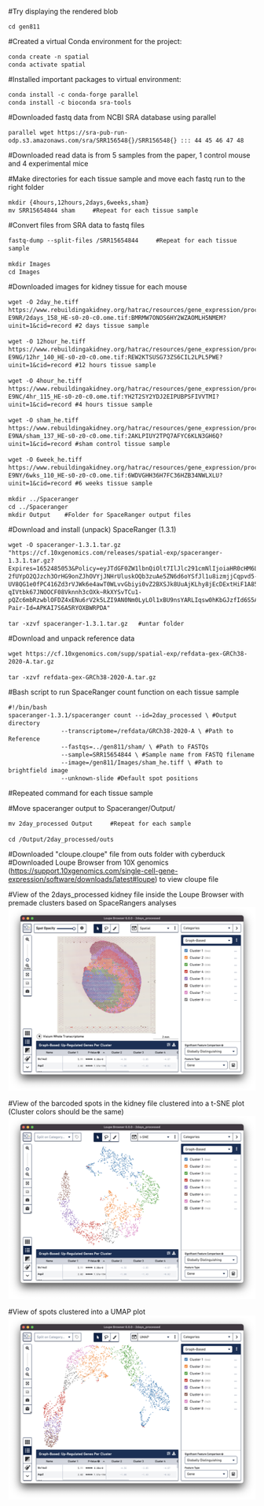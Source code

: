 #Try displaying the rendered blob

    cd gen811

#Created a virtual Conda environment for the project:

    conda create -n spatial
    conda activate spatial

#Installed important packages to virtual environment:

    conda install -c conda-forge parallel
    conda install -c bioconda sra-tools

#Downloaded fastq data from NCBI SRA database using parallel

    parallel wget https://sra-pub-run-odp.s3.amazonaws.com/sra/SRR156548{}/SRR156548{} ::: 44 45 46 47 48

#Downloaded read data is from 5 samples from the paper, 1 control mouse and 4 experimental mice

#Make directories for each tissue sample and move each fastq run to the right folder

    mkdir {4hours,12hours,2days,6weeks,sham}
    mv SRR15654844 sham     #Repeat for each tissue sample 

#Convert files from SRA data to fastq files

    fastq-dump --split-files /SRR15654844     #Repeat for each tissue sample

    mkdir Images
    cd Images

#Downloaded images for kidney tissue for each mouse

    wget -O 2day_he.tiff https://www.rebuildingakidney.org/hatrac/resources/gene_expression/processed_images/2021/09/17-E9NR/2days_158_HE-s0-z0-c0.ome.tif:BMRMW7ONOS6HY2WZAOMLH5NMEM?uinit=1&cid=record #2 days tissue sample
    
    wget -O 12hour_he.tiff https://www.rebuildingakidney.org/hatrac/resources/gene_expression/processed_images/2021/09/17-E9NG/12hr_140_HE-s0-z0-c0.ome.tif:REW2KTSUSG73ZS6CIL2LPL5PWE?uinit=1&cid=record #12 hours tissue sample

    wget -O 4hour_he.tiff https://www.rebuildingakidney.org/hatrac/resources/gene_expression/processed_images/2021/09/17-E9NC/4hr_115_HE-s0-z0-c0.ome.tif:YH2T2SY2YDJ2EIPUBPSFIVVTMI?uinit=1&cid=record #4 hours tissue sample

    wget -O sham_he.tiff https://www.rebuildingakidney.org/hatrac/resources/gene_expression/processed_images/2021/09/17-E9NA/sham_137_HE-s0-z0-c0.ome.tif:2AKLPIUY2TPQ7AFYC6KLN3GH6Q?uinit=1&cid=record #sham control tissue sample
    
    wget -O 6week_he.tiff https://www.rebuildingakidney.org/hatrac/resources/gene_expression/processed_images/2021/09/17-E9NY/6wks_110_HE-s0-z0-c0.ome.tif:6WDVGHH36H7FC36HZB34NWLXLU?uinit=1&cid=record #6 weeks tissue sample

    mkdir ../Spaceranger
    cd ../Spaceranger
    mkdir Output    #Folder for SpaceRanger output files

#Download and install (unpack) SpaceRanger (1.3.1)

    wget -O spaceranger-1.3.1.tar.gz "https://cf.10xgenomics.com/releases/spatial-exp/spaceranger-1.3.1.tar.gz?Expires=1652485053&Policy=eyJTdGF0ZW1lbnQiOlt7IlJlc291cmNlIjoiaHR0cHM6Ly9jZi4xMHhnZW5vbWljcy5jb20vcmVsZWFzZXMvc3BhdGlhbC1leHAvc3BhY2VyYW5nZXItMS4zLjEudGFyLmd6IiwiQ29uZGl0aW9uIjp7IkRhdGVMZXNzVGhhbiI6eyJBV1M6RXBvY2hUaW1lIjoxNjUyNDg1MDUzfX19XX0_&Signature=KhWzVM4mRkVp74-2fUYpO2QJzch3OrHG9onZJhOVYjJNHrUluskOQb3zuAe5ZN6d6oYSfJl1u8izmjjCqpvd5-UV8QG1e0fPC416Zd3rVJWk6e4awT0WLvvGbiyi0vZ2BXSJk8UuAjKLhy8jEcDExtHiF1A85OWQA8y~j~fWLFBOKGqrwtjd567GNcoEFV3M32xGkslV17D74~mG0T9gn5VgdYQwBL72Sl1-qIVtbk67JNOOCF08Vknnh3cOXk~RkXYSvTCu1-pQZc6mbRzwblOFDZ4xENu6rV2k5LZI9AN0Nm0LyLOl1xBU9nsYARLIqsw0hKbGJzfId6S5AlZmwQ__&Key-Pair-Id=APKAI7S6A5RYOXBWRPDA"

    tar -xzvf spaceranger-1.3.1.tar.gz   #untar folder

#Download and unpack reference data

    wget https://cf.10xgenomics.com/supp/spatial-exp/refdata-gex-GRCh38-2020-A.tar.gz

    tar -xzvf refdata-gex-GRCh38-2020-A.tar.gz

#Bash script to run SpaceRanger count function on each tissue sample

    #!/bin/bash
    spaceranger-1.3.1/spaceranger count --id=2day_processed \ #Output directory
                   --transcriptome=/refdata/GRCh38-2020-A \ #Path to Reference
                   --fastqs=../gen811/sham/ \ #Path to FASTQs
                   --sample=SRR15654844 \ #Sample name from FASTQ filename
                   --image=/gen811/Images/sham_he.tiff \ #Path to brightfield image 
                   --unknown-slide #Default spot positions

#Repeated command for each tissue sample

#Move spaceranger output to Spaceranger/Output/

    mv 2day_processed Output     #Repeat for each sample

    cd /Output/2day_processed/outs

#Downloaded "cloupe.cloupe" file from outs folder with cyberduck
#Downloaded Loupe Browser from 10X genomics (https://support.10xgenomics.com/single-cell-gene-expression/software/downloads/latest#loupe) to view cloupe file 

#View of the 2days_processed kidney file inside the Loupe Browser with premade clusters based on SpaceRangers analyses
![](/811_1.png)

#View of the barcoded spots in the kidney file clustered into a t-SNE plot (Cluster colors should be the same)
![](/811_T.png)

#View of spots clustered into a UMAP plot
![](/811_U.png)
